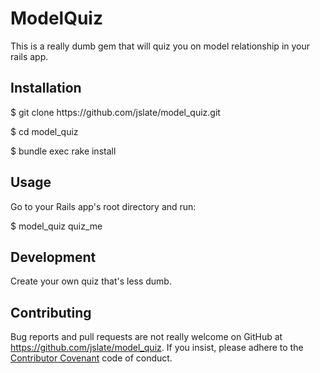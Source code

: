 # ModelQuiz

This is a really dumb gem that will quiz you on model relationship in your rails app.

## Installation

  $ git clone ht&#8203;tps://github.com/jslate/model_quiz.git
  
  $ cd model_quiz
  
  $ bundle exec rake install

## Usage

Go to your Rails app's root directory and run:

  $ model_quiz quiz_me

## Development

Create your own quiz that's less dumb.

## Contributing

Bug reports and pull requests are not really welcome on GitHub at https://github.com/jslate/model_quiz. If you insist, please adhere to the [Contributor Covenant](contributor-covenant.org) code of conduct.

